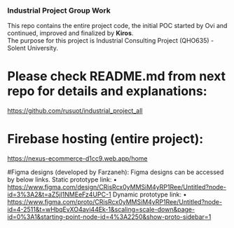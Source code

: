 ### Industrial Project Group Work 
This repo contains the entire project code, the initial POC started by Ovi and continued, improved and finalized by **Kiros**.\
The purpose for this project is Industrial Consulting Project (QHO635) - Solent University.

# Please check README.md from next repo for details and explanations:
https://github.com/rusuot/industrial_project_all

# Firebase hosting (entire project):
https://nexus-ecommerce-d1cc9.web.app/home

#Figma designs (developed by Farzaneh):
Figma designs can be accessed by below links.
Static prototype link:
•	https://www.figma.com/design/CRisRcx0yMMSiM4yRP1Ree/Untitled?node-id=3%3A2&t=aZ5jl1NMEeFz4UPC-1 
Dynamic prototype link:
•	https://www.figma.com/proto/CRisRcx0yMMSiM4yRP1Ree/Untitled?node-id=4-2511&t=wHbqEvXO4avi44Ek-1&scaling=scale-down&page-id=0%3A1&starting-point-node-id=4%3A2250&show-proto-sidebar=1















